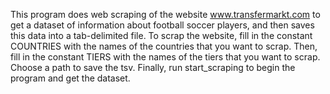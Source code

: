 This program does web scraping of the website www.transfermarkt.com to get a dataset of information
about football soccer players, and then saves this data into a tab-delimited file.
To scrap the website, fill in the constant COUNTRIES with the names of the countries that you want to scrap.
Then, fill in the constant TIERS with the names of the tiers that you want to scrap.
Choose a path to save the tsv.
Finally, run start_scraping to begin the program and get the dataset. 
